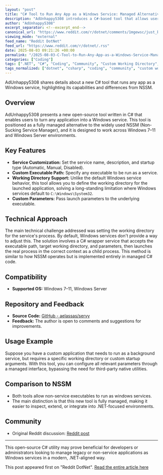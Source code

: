 ```yaml
---
layout: "post"
title: "C# Tool to Run Any App as a Windows Service: Managed Alternative to NSSM"
description: "AdUnhappy5308 introduces a C#-based tool that allows users to run any executable as a Windows service, offering a managed alternative to NSSM. The tool supports customizable service names, descriptions, startup types, working directories, and parameters, and is compatible with Windows 7–11 and Windows Server."
author: "AdUnhappy5308"
excerpt_separator: <!--excerpt_end-->
canonical_url: "https://www.reddit.com/r/dotnet/comments/1mgewsc/just_built_a_tool_that_turns_any_app_into_a/"
viewing_mode: "external"
feed_name: "Reddit DotNet"
feed_url: "https://www.reddit.com/r/dotnet/.rss"
date: 2025-08-03 09:21:26 +00:00
permalink: "/2025-08-03-C-Tool-to-Run-Any-App-as-a-Windows-Service-Managed-Alternative-to-NSSM.html"
categories: ["Coding"]
tags: [".NET", "C#", "Coding", "Community", "Custom Working Directory", "NSSM Alternative", "Open Source", "Process Wrapper", "Service Management", "Startup Type", "Windows App Deployment", "Windows Service"]
tags_normalized: ["dotnet", "csharp", "coding", "community", "custom working directory", "nssm alternative", "open source", "process wrapper", "service management", "startup type", "windows app deployment", "windows service"]
---
```


AdUnhappy5308 shares details about a new C# tool that runs any app as a Windows service, highlighting its capabilities and differences from NSSM.<!--excerpt_end-->

## Overview

AdUnhappy5308 presents a new open-source tool written in C# that enables users to turn any application into a Windows service. This tool is positioned as a fully managed alternative to the widely used NSSM (Non-Sucking Service Manager), and it is designed to work across Windows 7–11 and Windows Server environments.

## Key Features

- **Service Customization:** Set the service name, description, and startup type (Automatic, Manual, Disabled).
- **Custom Executable Path:** Specify any executable to be run as a service.
- **Working Directory Support:** Unlike the default Windows service behavior, this tool allows you to define the working directory for the launched application, solving a long-standing limitation where Windows services default to `C:\Windows\System32`.
- **Custom Parameters:** Pass launch parameters to the underlying executable.

## Technical Approach

The main technical challenge addressed was setting the working directory for the service's process. By default, Windows services don't provide a way to adjust this. The solution involves a C# wrapper service that accepts the executable path, target working directory, and parameters, then launches the real process in the correct context as a child process. This method is similar to how NSSM operates but is implemented entirely in managed C# code.

## Compatibility

- **Supported OS:** Windows 7–11, Windows Server

## Repository and Feedback

- **Source Code:** [GitHub - aelassas/servy](https://github.com/aelassas/servy)
- **Feedback:** The author is open to comments and suggestions for improvements.

## Usage Example

Suppose you have a custom application that needs to run as a background service, but requires a specific working directory or custom startup arguments. With this tool, you can configure all relevant parameters through a managed interface, bypassing the need for third-party native utilities.

## Comparison to NSSM

- Both tools allow non-service executables to run as windows services.
- The main distinction is that this new tool is fully managed, making it easier to inspect, extend, or integrate into .NET-focused environments.

## Community

- Original Reddit discussion: [Reddit post](https://www.reddit.com/r/dotnet/comments/1mgewsc/just_built_a_tool_that_turns_any_app_into_a/)

---

This open-source C# utility may prove beneficial for developers or administrators looking to manage legacy or non-service applications as Windows services in a modern, .NET-aligned way.

This post appeared first on "Reddit DotNet". [Read the entire article here](https://www.reddit.com/r/dotnet/comments/1mgewsc/just_built_a_tool_that_turns_any_app_into_a/)
